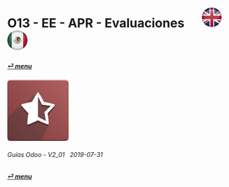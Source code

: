 # O13 - EE - APR - Evaluaciones &nbsp;&nbsp;&nbsp;&nbsp; [![en-uk](/doc/img/en-uk_flag_button_small.png)](/en-uk/o13/ee/apr/en-uk-o13-ee-apr-appraisal-guides.md) [ ![es-mx](/doc/img/es-mx_flag_button_small.png)](/es-mx/o13/ee/apr/es-mx-o13-ee-apr-appraisal-guides.md)
#### [_&#x23CE; menu_](/es-mx/o13/ee/es-mx-o13-ee-guides-menu.md)  
### ![apr](/doc/img/hr_appraisal.png)
	
###### Guías Odoo - V2_01 &nbsp; 2019-07-31  
**[_&#x23CE; menu_](/es-mx/o13/ee/es-mx-o13-ee-guides-menu.md)**  
